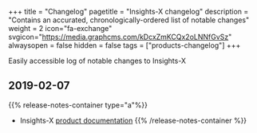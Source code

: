 +++
title = "Changelog"
pagetitle = "Insights-X changelog"
description = "Contains an accurated, chronologically-ordered list of notable changes"
weight = 2
icon="fa-exchange"
svgicon="https://media.graphcms.com/kDcxZmKCQx2oLNNfGvSz"
alwaysopen = false
hidden = false
tags = ["products-changelog"]
+++

Easily accessible log of notable changes to Insights-X

## 2019-02-07

{{% release-notes-container type="a"%}}
- Insights-X [product documentation](https://docs.travelgatex.com/insights-x/)
{{% /release-notes-container %}}